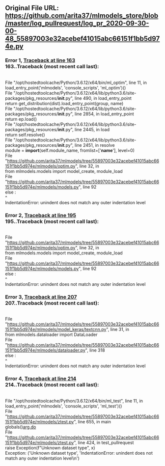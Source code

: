 ## Original File URL: https://github.com/arita37/mlmodels_store/blob/master/log_pullrequest/log_pr_2020-09-30-00-48_55897003e32acebef41015abc66151f1bb5d974e.py


### Error 1, [Traceback at line 163](https://github.com/arita37/mlmodels_store/blob/master/log_pullrequest/log_pr_2020-09-30-00-48_55897003e32acebef41015abc66151f1bb5d974e.py#L163)<br />163..Traceback (most recent call last):
<br />  File "/opt/hostedtoolcache/Python/3.6.12/x64/bin/ml_optim", line 11, in <module>
<br />    load_entry_point('mlmodels', 'console_scripts', 'ml_optim')()
<br />  File "/opt/hostedtoolcache/Python/3.6.12/x64/lib/python3.6/site-packages/pkg_resources/__init__.py", line 490, in load_entry_point
<br />    return get_distribution(dist).load_entry_point(group, name)
<br />  File "/opt/hostedtoolcache/Python/3.6.12/x64/lib/python3.6/site-packages/pkg_resources/__init__.py", line 2854, in load_entry_point
<br />    return ep.load()
<br />  File "/opt/hostedtoolcache/Python/3.6.12/x64/lib/python3.6/site-packages/pkg_resources/__init__.py", line 2445, in load
<br />    return self.resolve()
<br />  File "/opt/hostedtoolcache/Python/3.6.12/x64/lib/python3.6/site-packages/pkg_resources/__init__.py", line 2451, in resolve
<br />    module = __import__(self.module_name, fromlist=['__name__'], level=0)
<br />  File "https://github.com/arita37/mlmodels/tree/55897003e32acebef41015abc66151f1bb5d974e/mlmodels/optim.py", line 32, in <module>
<br />    from mlmodels.models import model_create, module_load
<br />  File "https://github.com/arita37/mlmodels/tree/55897003e32acebef41015abc66151f1bb5d974e/mlmodels/models.py", line 92
<br />    else :
<br />         ^
<br />IndentationError: unindent does not match any outer indentation level



### Error 2, [Traceback at line 195](https://github.com/arita37/mlmodels_store/blob/master/log_pullrequest/log_pr_2020-09-30-00-48_55897003e32acebef41015abc66151f1bb5d974e.py#L195)<br />195..Traceback (most recent call last):
<br />  File "https://github.com/arita37/mlmodels/tree/55897003e32acebef41015abc66151f1bb5d974e/mlmodels/optim.py", line 32, in <module>
<br />    from mlmodels.models import model_create, module_load
<br />  File "https://github.com/arita37/mlmodels/tree/55897003e32acebef41015abc66151f1bb5d974e/mlmodels/models.py", line 92
<br />    else :
<br />         ^
<br />IndentationError: unindent does not match any outer indentation level



### Error 3, [Traceback at line 207](https://github.com/arita37/mlmodels_store/blob/master/log_pullrequest/log_pr_2020-09-30-00-48_55897003e32acebef41015abc66151f1bb5d974e.py#L207)<br />207..Traceback (most recent call last):
<br />  File "https://github.com/arita37/mlmodels/tree/55897003e32acebef41015abc66151f1bb5d974e/mlmodels/model_keras/textcnn.py", line 31, in <module>
<br />    from mlmodels.dataloader import DataLoader
<br />  File "https://github.com/arita37/mlmodels/tree/55897003e32acebef41015abc66151f1bb5d974e/mlmodels/dataloader.py", line 318
<br />    else :
<br />         ^
<br />IndentationError: unindent does not match any outer indentation level



### Error 4, [Traceback at line 214](https://github.com/arita37/mlmodels_store/blob/master/log_pullrequest/log_pr_2020-09-30-00-48_55897003e32acebef41015abc66151f1bb5d974e.py#L214)<br />214..Traceback (most recent call last):
<br />  File "/opt/hostedtoolcache/Python/3.6.12/x64/bin/ml_test", line 11, in <module>
<br />    load_entry_point('mlmodels', 'console_scripts', 'ml_test')()
<br />  File "https://github.com/arita37/mlmodels/tree/55897003e32acebef41015abc66151f1bb5d974e/mlmodels/ztest.py", line 655, in main
<br />    globals()[arg.do](arg)
<br />  File "https://github.com/arita37/mlmodels/tree/55897003e32acebef41015abc66151f1bb5d974e/mlmodels/ztest.py", line 424, in test_pullrequest
<br />    raise Exception(f"Unknown dataset type", x)
<br />Exception: ('Unknown dataset type', 'IndentationError: unindent does not match any outer indentation level\n')

